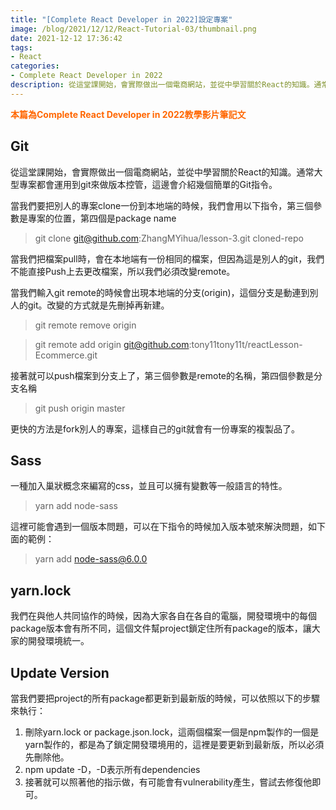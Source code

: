 ```yaml
---
title: "[Complete React Developer in 2022]設定專案"
image: /blog/2021/12/12/React-Tutorial-03/thumbnail.png
date: 2021-12-12 17:36:42
tags:
- React
categories: 
- Complete React Developer in 2022
description: 從這堂課開始，會實際做出一個電商網站，並從中學習關於React的知識。通常大型專案都會運用到git來做版本控管，這邊會介紹幾個簡單的Git指令。...
---
```


**<font color=#FF6600>本篇為Complete React Developer in 2022教學影片筆記文</font>**

## Git

從這堂課開始，會實際做出一個電商網站，並從中學習關於React的知識。通常大型專案都會運用到git來做版本控管，這邊會介紹幾個簡單的Git指令。

當我們要把別人的專案clone一份到本地端的時候，我們會用以下指令，第三個參數是專案的位置，第四個是package name

> git clone git@github.com:ZhangMYihua/lesson-3.git cloned-repo

當我們把檔案pull時，會在本地端有一份相同的檔案，但因為這是別人的git，我們不能直接Push上去更改檔案，所以我們必須改變remote。

當我們輸入git remote的時候會出現本地端的分支(origin)，這個分支是動連到別人的git。改變的方式就是先刪掉再新建。

> git remote remove origin

> git remote add origin git@github.com:tony11tony11t/reactLesson-Ecommerce.git

接著就可以push檔案到分支上了，第三個參數是remote的名稱，第四個參數是分支名稱

> git push origin master

更快的方法是fork別人的專案，這樣自己的git就會有一份專案的複製品了。

## Sass

一種加入巢狀概念來編寫的css，並且可以擁有變數等一般語言的特性。

> yarn add node-sass

這裡可能會遇到一個版本問題，可以在下指令的時候加入版本號來解決問題，如下面的範例：

> yarn add node-sass@6.0.0

## yarn.lock

我們在與他人共同協作的時候，因為大家各自在各自的電腦，開發環境中的每個package版本會有所不同，這個文件幫project鎖定住所有package的版本，讓大家的開發環境統一。

## Update Version

當我們要把project的所有package都更新到最新版的時候，可以依照以下的步驟來執行：

1.  刪除yarn.lock or package.json.lock，這兩個檔案一個是npm製作的一個是yarn製作的，都是為了鎖定開發環境用的，這裡是要更新到最新版，所以必須先刪除他。
2. npm update -D，-D表示所有dependencies
3. 接著就可以照著他的指示做，有可能會有vulnerability產生，嘗試去修復他即可。
